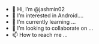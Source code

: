 - 👋 Hi, I’m @jashmin02
- 👀 I’m interested in Android....
- 🌱 I’m currently learning ...
- 💞️ I’m looking to collaborate on ...
- 📫 How to reach me ...

<!---
jashmin02/jashmin02 is a ✨ special ✨ repository because its `README.md` (this file) appears on your GitHub profile.
You can click the Preview link to take a look at your changes.
--->
